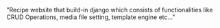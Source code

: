 "Recipe website that build-in django which consists of functionalities like CRUD Operations, media file setting, template engine etc..." 
